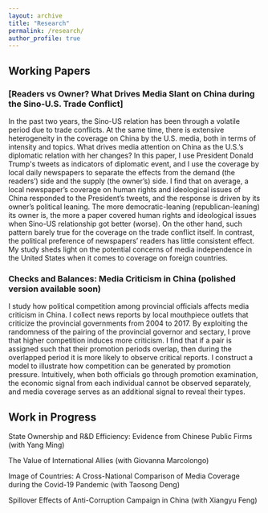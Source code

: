 ```yaml
---
layout: archive
title: "Research"
permalink: /research/
author_profile: true
---
```

## Working Papers

### [Readers vs Owner? What Drives Media Slant on China during the Sino-U.S. Trade Conflict]

In the past two years, the Sino-US relation has been through a volatile period due to trade conflicts. At the same time, there is extensive heterogeneity in the coverage on China by the U.S. media, both in terms of intensity and topics. What drives media attention on China as the U.S.’s diplomatic relation with her changes? In this paper, I use President Donald Trump's tweets as indicators of diplomatic event, and I use the coverage by local daily newspapers to separate the effects from the demand (the readers’) side and the supply (the owner’s) side. I find that on average, a local newspaper’s coverage on human rights and ideological issues of China responded to the President’s tweets, and the response is driven by its owner’s political leaning. The more democratic-leaning (republican-leaning) its owner is, the more a paper covered human rights and ideological issues when Sino-US relationship got better (worse). On the other hand, such pattern barely true for the coverage on the trade conflict itself. In contrast, the political preference of newspapers’ readers has little consistent effect. My study sheds light on the potential concerns of media independence in the United States when it comes to coverage on foreign countries.

### Checks and Balances: Media Criticism in China (polished version available soon)

I study how political competition among provincial officials affects media criticism in China. I collect news reports by local mouthpiece outlets that criticize the provincial governments from 2004 to 2017. By exploiting the randomness of the pairing of the provincial governor and sectary, I prove that higher competition induces more criticism. I find that if a pair is assigned such that their promotion periods overlap, then during the overlapped period it is more likely to observe critical reports. I construct a model to illustrate how competition can be generated by promotion pressure. Intuitively, when both officials go through promotion examination, the economic signal from each individual cannot be observed separately, and media coverage serves as an additional signal to reveal their types.  

## Work in Progress

State Ownership and R&D Efficiency: Evidence from Chinese Public Firms (with Yang Ming)

The Value of International Allies (with Giovanna Marcolongo)

Image of Countries: A Cross-National Comparison of Media Coverage during the Covid-19 Pandemic (with Taosong Deng)

Spillover Effects of Anti-Corruption Campaign in China (with Xiangyu Feng)

  